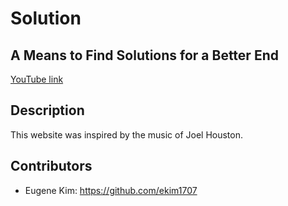# Solution
## A Means to Find Solutions for a Better End

[YouTube link](https://youtu.be/Uj3VATh07vY)

## Description

This website was inspired by the music of Joel Houston. 

## Contributors 
* Eugene Kim: https://github.com/ekim1707 
